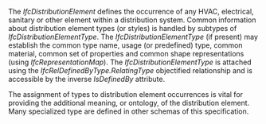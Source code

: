The _IfcDistributionElement_ defines the occurrence of any HVAC, electrical, sanitary or other element within a distribution system. Common information about distribution element types (or styles) is handled by subtypes of _IfcDistributionElementType_. The _IfcDistributionElementType_ (if present) may establish the common type name, usage (or predefined) type, common material, common set of properties and common shape representations (using _IfcRepresentationMap_). The _IfcDistributionElementType_ is attached using the _IfcRelDefinedByType.RelatingType_ objectified relationship and is accessible by the inverse _IsDefinedBy_ attribute.

The assignment of types to distribution element occurrences is vital for providing the additional meaning, or ontology, of the distribution element. Many specialized type are defined in other schemas of this specification.